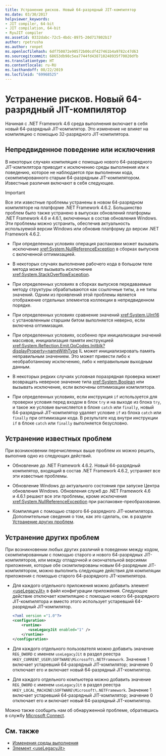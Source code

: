```yaml
---
title: Устранение рисков. Новый 64-разрядный JIT-компилятор
ms.date: 03/30/2017
helpviewer_keywords:
- JIT compiler, 64-bit
- JIT compilation, 64-bit
- RyuJIT compiler
ms.assetid: 0332dabc-72c5-4bdc-8975-20d717802b17
author: rpetrusha
ms.author: ronpet
ms.openlocfilehash: 6df750872e90572b00cdf427461b4a9782c47d63
ms.sourcegitcommit: 68653db98c5ea7744fd438710248935f70020dfb
ms.translationtype: HT
ms.contentlocale: ru-RU
ms.lasthandoff: 08/22/2019
ms.locfileid: "69968525"
---
```

# <a name="mitigation-new-64-bit-jit-compiler"></a>Устранение рисков. Новый 64-разрядный JIT-компилятор
Начиная с .NET Framework 4.6 среда выполнения включает в себя новый 64-разрядный JIT-компилятор. Это изменение не влияет на компиляцию с помощью 32-разрядного JIT-компилятора.  
  
## <a name="unexpected-behavior-or-exceptions"></a>Непредвиденное поведение или исключения  
 В некоторых случаях компиляция с помощью нового 64-разрядного JIT-компилятора приводит к исключению среды выполнения или к поведению, которое не наблюдается при выполнении кода, скомпилированного старым 64-разрядным JIT-компилятором. Известные различия включают в себя следующее.  
  
> [!IMPORTANT]
> Все эти известные проблемы устранены в новом 64-разрядном компиляторе на платформе .NET Framework 4.6.2. Большинство проблем было также устранено в выпусках обновлений платформы .NET Framework 4.6 и 4.6.1, включенных в состав обновления Windows. Эти проблемы можно устранить, обеспечив актуальность используемой версии Windows или обновив платформу до версии .NET Framework 4.6.2.  
  
- При определенных условиях операция распаковки может вызывать исключение <xref:System.NullReferenceException> в сборках выпусков с включенной оптимизацией.  
  
- В некоторых случаях выполнение рабочего кода в большом теле метода может вызывать исключение <xref:System.StackOverflowException>.  
  
- При определенных условиях в сборках выпусков передаваемые методу структуры обрабатываются как ссылочные типы, а не типы значений. Одним из проявлений этой проблемы является отображение отдельных элементов коллекции в непредвиденном порядке.  
  
- При определенных условиях сравнение значений <xref:System.UInt16> с установленным старшим битом выполняется неверно, если включена оптимизация.  
  
- При определенных условиях, особенно при инициализации значений массивов, инициализация памяти инструкцией <xref:System.Reflection.Emit.OpCodes.Initblk?displayProperty=nameWithType> IL может инициализировать память неправильным значением. Это может привести либо к необработанному исключению, либо к неправильным выходным данным.  
  
- В некоторых редких случаях условная поразрядная проверка может возвращать неверное значение типа <xref:System.Boolean> или вызывать исключение, если включены оптимизации компилятора.  
  
- При определенных условиях, если инструкция `if` используется для проверки условия перед входом в блок `try` и на выходе из блока `try`, и такое же условие вычисляется в блоке `catch` или `finally`, новый 64-разрядный JIT-компилятор удаляет условие `if` из блока `catch` или `finally` при оптимизации кода. В результате код внутри инструкции `if` в блоке `catch` или `finally` выполняется безусловно.  
  
<a name="General"></a>   
## <a name="mitigation-of-known-issues"></a>Устранение известных проблем  
 При возникновении перечисленных выше проблем их можно решить, выполнив одно из следующих действий.  
  
- Обновление до .NET Framework 4.6.2. Новый 64-разрядный компилятор, входящий в состав .NET Framework 4.6.2, устраняет все эти известные проблемы.  
  
- Обновление Windows до актуального состояния при запуске Центра обновления Windows. Обновления служб до .NET Framework 4.6 и 4.6.1 решают все эти проблемы, кроме исключения <xref:System.NullReferenceException> при распаковке-преобразовании.  
  
- Компиляция с помощью старого 64-разрядного JIT-компилятора. Дополнительные сведения о том, как это сделать, см. в разделе [Устранение других проблем](#Other).  
  
<a name="Other"></a>   
## <a name="mitigation-of-other-issues"></a>Устранение других проблем  
 При возникновении любых других различий в поведении между кодом, скомпилированным с помощью старого и нового 64-разрядных JIT-компиляторов, или между отладочной и окончательной версиями приложения, которые обе скомпилированы новым 64-разрядным JIT-компилятором, можно выполнить следующие действия для компиляции приложения с помощью старого 64-разрядного JIT-компилятора.  
  
- Для каждого отдельного приложения можно добавить элемент [\<useLegacyJit>](../../../docs/framework/configure-apps/file-schema/runtime/uselegacyjit-element.md) в файл конфигурации приложения. Следующее действие отключает компиляцию с помощью нового 64-разрядного JIT-компилятора и вместо этого использует устаревший 64-разрядный JIT-компилятор.  
  
    ```xml  
    <?xml version ="1.0"?>  
    <configuration>  
        <runtime>  
           <useLegacyJit enabled="1" />  
        </runtime>  
    </configuration>  
    ```  
  
- Для каждого отдельного пользователя можно добавить значение `REG_DWORD` с именем `useLegacyJit` в раздел реестра `HKEY_CURRENT_USER\SOFTWARE\Microsoft\.NETFramework`. Значение 1 включает устаревший 64-разрядный JIT-компилятор; значение 0 отключает его и включает новый 64-разрядный JIT-компилятор.  
  
- Для каждого отдельного компьютера можно добавить значение `REG_DWORD` с именем `useLegacyJit` в раздел реестра `HKEY_LOCAL_MACHINE\SOFTWARE\Microsoft\.NETFramework`. Значение 1 включает устаревший 64-разрядный JIT-компилятор; значение 0 отключает его и включает новый 64-разрядный JIT-компилятор.  
  
 Можно также сообщить нам об обнаруженной проблеме, обратившись в службу [Microsoft Connect](https://connect.microsoft.com/VisualStudio).  
  
## <a name="see-also"></a>См. также

- [Изменения среды выполнения](../../../docs/framework/migration-guide/runtime-changes-in-the-net-framework-4-6.md)
- [Элемент \<useLegacyJit>](../../../docs/framework/configure-apps/file-schema/runtime/uselegacyjit-element.md)
